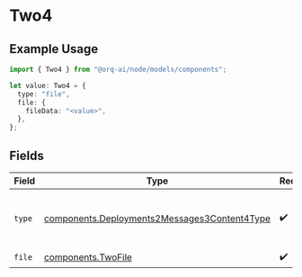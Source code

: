 # Two4

## Example Usage

```typescript
import { Two4 } from "@orq-ai/node/models/components";

let value: Two4 = {
  type: "file",
  file: {
    fileData: "<value>",
  },
};
```

## Fields

| Field                                                                                                        | Type                                                                                                         | Required                                                                                                     | Description                                                                                                  |
| ------------------------------------------------------------------------------------------------------------ | ------------------------------------------------------------------------------------------------------------ | ------------------------------------------------------------------------------------------------------------ | ------------------------------------------------------------------------------------------------------------ |
| `type`                                                                                                       | [components.Deployments2Messages3Content4Type](../../models/components/deployments2messages3content4type.md) | :heavy_check_mark:                                                                                           | The type of the content part. Always `file`.                                                                 |
| `file`                                                                                                       | [components.TwoFile](../../models/components/twofile.md)                                                     | :heavy_check_mark:                                                                                           | N/A                                                                                                          |